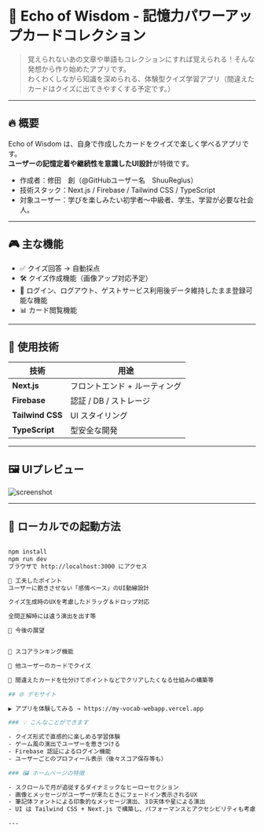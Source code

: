 # 🌙 Echo of Wisdom - 記憶力パワーアップカードコレクション

> 覚えられないあの文章や単語もコレクションにすれば覚えられる！そんな発想から作り始めたアプリです。  
> わくわくしながら知識を深められる、体験型クイズ学習アプリ（間違えたカードはクイズに出てきやすくする予定です。）

---

## 🔥 概要

Echo of Wisdom は、自身で作成したカードをクイズで楽しく学べるアプリです。  
**ユーザーの記憶定着や継続性を意識したUI設計**が特徴です。

- 作成者：修田　創（@GitHubユーザー名　ShuuReglus）
- 技術スタック：Next.js / Firebase / Tailwind CSS / TypeScript
- 対象ユーザー：学びを楽しみたい初学者〜中級者、学生、学習が必要な社会人。

---

## 🎮 主な機能

- ✅ クイズ回答 → 自動採点
- 🛠 クイズ作成機能（画像アップ対応予定）
- 📅 ログイン、ログアウト、ゲストサービス利用後データ維持したまま登録可能な機能
- 📊 カード閲覧機能


---

## 🚀 使用技術

| 技術         | 用途                      |
|--------------|---------------------------|
| **Next.js**  | フロントエンド + ルーティング |
| **Firebase** | 認証 / DB / ストレージ     |
| **Tailwind CSS** | UI スタイリング           |
| **TypeScript** | 型安全な開発              |

---

## 🖼️ UIプレビュー

![screenshot](./public/screenshot.png)

---

## 🧪 ローカルでの起動方法

```bash

npm install
npm run dev
ブラウザで http://localhost:3000 にアクセス

🙌 工夫したポイント
ユーザーに飽きさせない「感情ベース」のUI動線設計

クイズ生成時のUXを考慮したドラッグ＆ドロップ対応

全問正解時には違う演出を出す等

📮 今後の展望


🎉 スコアランキング機能

🧩 他ユーザーのカードでクイズ

📕 間違えたカードを仕分けてポイントなどでクリアしたくなる仕組みの構築等

## 🌐 デモサイト

▶️ アプリを体験してみる → https://my-vocab-webapp.vercel.app

### 💡 こんなことができます

- クイズ形式で直感的に楽しめる学習体験
- ゲーム風の演出でユーザーを惹きつける
- Firebase 認証によるログイン機能
- ユーザーごとのプロフィール表示（後々スコア保存等も）

### 🖼️ ホームページの特徴

- スクロールで月が追従するダイナミックなヒーローセクション
- 画像とメッセージがユーザーが来たときにフェードイン表示されるUX
- 筆記体フォントによる印象的なメッセージ演出、３D天体や星による演出
- UI は Tailwind CSS + Next.js で構築し、パフォーマンスとアクセシビリティも考慮

---





